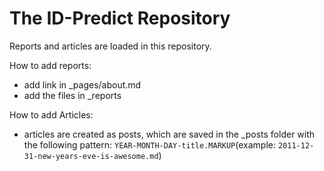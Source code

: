 # The ID-Predict Repository

Reports and articles are loaded in this repository.

How to add reports:
- add link in _pages/about.md
- add the files in _reports

How to add Articles:
- articles are created as posts, which are saved in the _posts folder with the following pattern:  `YEAR-MONTH-DAY-title.MARKUP`(example: `2011-12-31-new-years-eve-is-awesome.md`)
